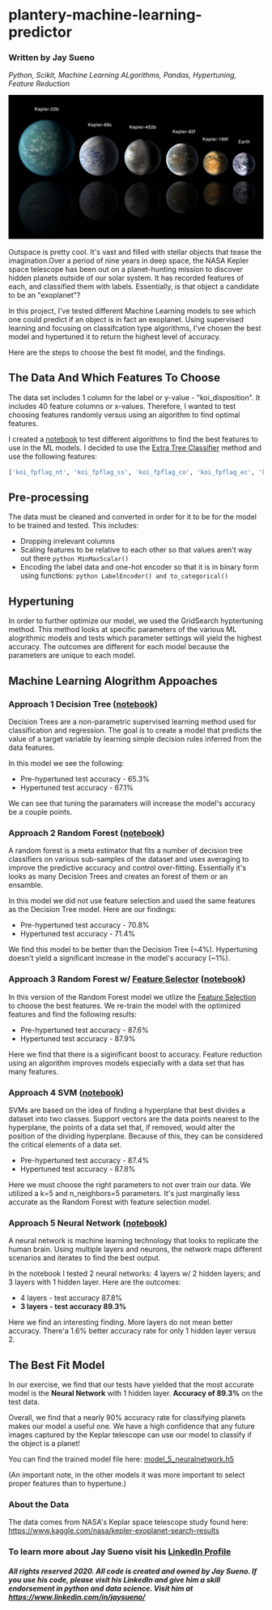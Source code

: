 # plantery-machine-learning-predictor
### Written by Jay Sueno
_Python, Scikit, Machine Learning ALgorithms, Pandas, Hypertuning, Feature Reduction_

![exoplanets](images/exoplanets.jpg)

Outspace is pretty cool. It's vast and filled with stellar objects that tease the imagination.Over a period of nine years in deep space, the NASA Kepler space telescope has been out on a planet-hunting mission to discover hidden planets outside of our solar system. It has recorded features of each, and classified them with labels. Essentially, is that object a candidate to be an "exoplanet"?

In this project, I've tested different Machine Learning models to see which one could predict if an object is in fact an exoplanet. Using supervised learning and focusing on classifcation type algorithms, I've chosen the best model and hypertuned it to return the highest level of accuracy.

Here are the steps to choose the best fit model, and the findings.

## The Data And Which Features To Choose

The data set includes 1 column for the label or y-value - "koi_disposition". It includes 40 feature columns or x-values. Therefore, I wanted to test choosing features randomly versus using an algorithm to find optimal features. 

I created a [notebook](feature_selection.ipynb) to test different algorithms to find the best features to use in the ML models. I decided to use the [Extra Tree Classifier](https://scikit-learn.org/stable/modules/generated/sklearn.ensemble.ExtraTreesClassifier.html) method and use the following features: 
```python
['koi_fpflag_nt', 'koi_fpflag_ss', 'koi_fpflag_co', 'koi_fpflag_ec', 'koi_model_snr', 'koi_duration_err2']
```

## Pre-processing

The data must be cleaned and converted in order for it to be for the model to be trained and tested. This includes:
* Dropping irrelevant columns 
* Scaling features to be relative to each other so that values aren't way out there ```python MinMaxScalar() ```
* Encoding the label data and one-hot encoder so that it is in binary form using functions: ```python LabelEncoder() and to_categorical() ```

## Hypertuning

In order to further optimize our model, we used the GridSearch hyptertuning method. This method looks at specific parameters of the various ML alogrithmic models and tests which parameter settings will yield the highest accuracy. The outcomes are different for each model because the parameters are unique to each model.

## Machine Learning Alogrithm Appoaches

### Approach 1 Decision Tree ([notebook](ml_notebooks/model_1_decisiontree.ipynb))
Decision Trees are a non-parametric supervised learning method used for classification and regression. The goal is to create a model that predicts the value of a target variable by learning simple decision rules inferred from the data features.

In this model we see the following:
* Pre-hypertuned test accuracy - 65.3%
* Hypertuned test accuracy - 67.1%

We can see that tuning the paramaters will increase the model's accuracy be a couple points.

### Approach 2 Random Forest ([notebook](ml_notebooks/model_2_randomforest.ipynb))

A random forest is a meta estimator that fits a number of decision tree classifiers on various sub-samples of the dataset and uses averaging to improve the predictive accuracy and control over-fitting. Essentially it's looks as many Decision Trees and creates an forest of them or an ensamble. 

In this model we did not use feature selection and used the same features as the Decision Tree model. Here are our findings:
* Pre-hypertuned test accuracy - 70.8%
* Hypertuned test accuracy - 71.4%

We find this model to be better than the Decision Tree (~4%). Hypertuning doesn't yield a significant increase in the model's accuracy (~1%).

### Approach 3 Random Forest w/ [Feature Selector](ml_notebooks/feature_selection.ipynb) ([notebook](ml_notebooks/model_3_randomforest_extratreeclassifier.h5))

In this version of the Random Forest model we utlize the [Feature Selection](ml_notebooks/feature_selection.ipynb) to choose the best features. We re-train the model with the optimized features and find the following results:
* Pre-hypertuned test accuracy - 87.6%
* Hypertuned test accuracy - 87.9%

Here we find that there is a siginificant boost to accuracy. Feature reduction using an algorithm improves models especially with a data set that has many features.

### Approach 4 SVM ([notebook](ml_notebooks/model_4_svm.ipynb))

SVMs are based on the idea of finding a hyperplane that best divides a dataset into two classes. Support vectors are the data points nearest to the hyperplane, the points of a data set that, if removed, would alter the position of the dividing hyperplane. Because of this, they can be considered the critical elements of a data set.

* Pre-hypertuned test accuracy - 87.4%
* Hypertuned test accuracy - 87.8%

Here we must choose the right parameters to not over train our data. We utilized a k=5 and n_neighbors=5 parameters. It's just marginally less accurate as the Random Forest with feature selection model.

### Approach 5 Neural Network ([notebook](ml_notebooks/model_5_neuralnetwork.ipynb))

A neural network is machine learning technology that looks to replicate the human brain. Using multiple layers and neurons, the network maps different scenarios and iterates to find the best output. 

In the notebook I tested 2 neural networks: 4 layers w/ 2 hidden layers; and 3 layers with 1 hidden layer. Here are the outcomes:
* 4 layers - test accuracy 87.8%
* __3 layers - test accuracy 89.3%__

Here we find an interesting finding. More layers do not mean better accuracy. There'a 1.6% better accuracy rate for only 1 hidden layer versus 2. 

## The Best Fit Model

In our exercise, we find that our tests have yielded that the most accurate model is the __Neural Network__ with 1 hidden layer. __Accuracy of 89.3%__ on the test data. 

Overall, we find that a nearly 90% accuracy rate for classifying planets makes our model a useful one. We have a high confidence that any future images captured by the Keplar telescope can use our model to classify if the object is a planet!

You can find the trained model file here: [model_5_neuralnetwork.h5](model_5_neuralnetwork.h5)

(An important note, in the other models it was more important to select proper features than to hypertune.)

### About the Data

The data comes from NASA's Keplar space telescope study found here: https://www.kaggle.com/nasa/kepler-exoplanet-search-results

### To learn more about Jay Sueno visit his [LinkedIn Profile](https://www.linkedin.com/in/jaysueno)

##### All rights reserved 2020. All code is created and owned by Jay Sueno. If you use his code, please visit his LinkedIn and give him a skill endorsement in python and data science. Visit him at https://www.linkedin.com/in/jaysueno/
